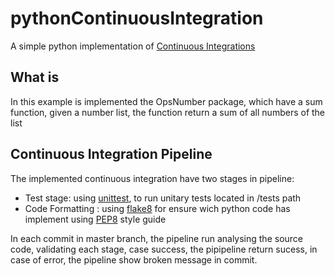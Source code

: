 # pythonContinuousIntegration
A simple python implementation of [Continuous Integrations](https://www.atlassian.com/continuous-delivery/continuous-integration)

## What is
In this example is implemented the OpsNumber package, which have a sum function, given a number list, the function return a sum of all numbers of the list

## Continuous Integration Pipeline
The implemented continuous integration have two stages in pipeline:

* Test stage: using [unittest](https://docs.python.org/3/library/unittest.html), to run unitary tests located in /tests path
* Code Formatting : using [flake8](https://flake8.pycqa.org/en/latest/) for ensure wich python code has implement using [PEP8](https://www.python.org/dev/peps/pep-0008/) style guide

In each commit in master branch, the pipeline run analysing the source code, validating each stage, case success, the pipipeline return sucess, in case of error, the pipeline show broken message in commit.
